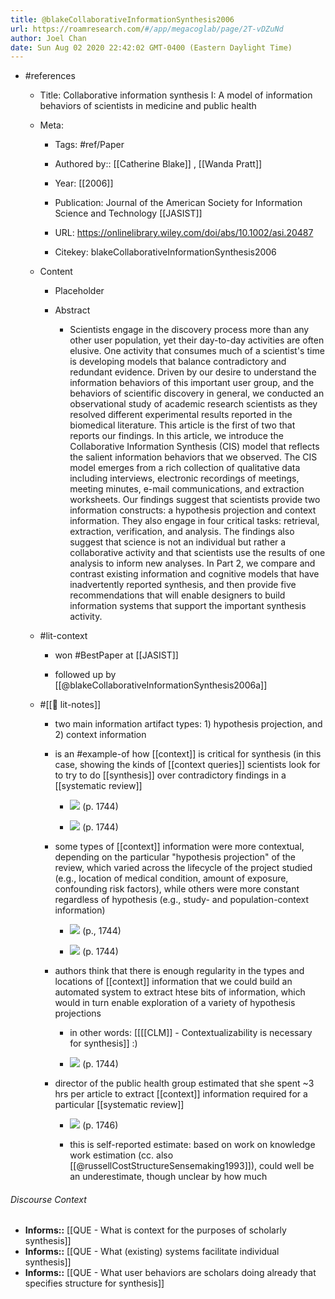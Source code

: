 ```yaml
---
title: @blakeCollaborativeInformationSynthesis2006
url: https://roamresearch.com/#/app/megacoglab/page/2T-vDZuNd
author: Joel Chan
date: Sun Aug 02 2020 22:42:02 GMT-0400 (Eastern Daylight Time)
---
```


- #references

    - Title: Collaborative information synthesis I: A model of information behaviors of scientists in medicine and public health

    - Meta:

        - Tags: #ref/Paper

        - Authored by::  [[Catherine Blake]] ,  [[Wanda Pratt]]

        - Year: [[2006]]

        - Publication: Journal of the American Society for Information Science and Technology [[JASIST]]

        - URL: https://onlinelibrary.wiley.com/doi/abs/10.1002/asi.20487

        - Citekey: blakeCollaborativeInformationSynthesis2006

    - Content

        - Placeholder

        - Abstract

            - Scientists engage in the discovery process more than any other user population, yet their day-to-day activities are often elusive. One activity that consumes much of a scientist's time is developing models that balance contradictory and redundant evidence. Driven by our desire to understand the information behaviors of this important user group, and the behaviors of scientific discovery in general, we conducted an observational study of academic research scientists as they resolved different experimental results reported in the biomedical literature. This article is the first of two that reports our findings. In this article, we introduce the Collaborative Information Synthesis (CIS) model that reflects the salient information behaviors that we observed. The CIS model emerges from a rich collection of qualitative data including interviews, electronic recordings of meetings, meeting minutes, e-mail communications, and extraction worksheets. Our findings suggest that scientists provide two information constructs: a hypothesis projection and context information. They also engage in four critical tasks: retrieval, extraction, verification, and analysis. The findings also suggest that science is not an individual but rather a collaborative activity and that scientists use the results of one analysis to inform new analyses. In Part 2, we compare and contrast existing information and cognitive models that have inadvertently reported synthesis, and then provide five recommendations that will enable designers to build information systems that support the important synthesis activity.

    - #lit-context

        - won #BestPaper at [[JASIST]]

        - followed up by [[@blakeCollaborativeInformationSynthesis2006a]]

    - #[[📝 lit-notes]]

        - two main information artifact types: 1) hypothesis projection, and 2) context information

        - is an #example-of how [[context]] is critical for synthesis (in this case, showing the kinds of [[context queries]] scientists look for to try to do [[synthesis]] over contradictory findings in a [[systematic review]]

            - ![](https://firebasestorage.googleapis.com/v0/b/firescript-577a2.appspot.com/o/imgs%2Fapp%2Fmegacoglab%2FHMQH8rqkuk.png?alt=media&token=037f6d7e-f1e4-4738-a841-58923bbacadc) (p. 1744)

            - ![](https://firebasestorage.googleapis.com/v0/b/firescript-577a2.appspot.com/o/imgs%2Fapp%2Fmegacoglab%2F1iSPHVlrcS.png?alt=media&token=5700d1f3-6c77-4b9a-a51c-bc083004ae33) (p. 1744)

        - some types of [[context]] information were more contextual, depending on the particular "hypothesis projection" of the review, which varied across the lifecycle of the project studied (e.g., location of medical condition, amount of exposure, confounding risk factors), while others were more constant regardless of hypothesis (e.g., study- and population-context information)

            - ![](https://firebasestorage.googleapis.com/v0/b/firescript-577a2.appspot.com/o/imgs%2Fapp%2Fmegacoglab%2FB4elpsPH17.png?alt=media&token=afbe16b6-a3e6-478f-9929-95c520444ad3) (p., 1744)

            - ![](https://firebasestorage.googleapis.com/v0/b/firescript-577a2.appspot.com/o/imgs%2Fapp%2Fmegacoglab%2FHMQH8rqkuk.png?alt=media&token=037f6d7e-f1e4-4738-a841-58923bbacadc) (p. 1744)

        - authors think that there is enough regularity in the types and locations of [[context]] information that we could build an automated system to extract htese bits of information, which would in turn enable exploration of a variety of hypothesis projections

            - in other words: [[[[CLM]] - Contextualizability is necessary for synthesis]] :)

            - ![](https://firebasestorage.googleapis.com/v0/b/firescript-577a2.appspot.com/o/imgs%2Fapp%2Fmegacoglab%2F_KER50Xs10.png?alt=media&token=b19c8f59-7da5-4ccd-bcb5-4e7f2f7f2f49) (p. 1744)

        - director of the public health group estimated that she spent ~3 hrs per article to extract [[context]] information required  for a particular [[systematic review]]

            - ![](https://firebasestorage.googleapis.com/v0/b/firescript-577a2.appspot.com/o/imgs%2Fapp%2Fmegacoglab%2FbDAZcjYk1P.png?alt=media&token=5758ef30-d816-4a53-82c0-b32abc55e667) (p. 1746)

            - this is self-reported estimate: based on work on knowledge work estimation (cc. also [[@russellCostStructureSensemaking1993]]), could well be an underestimate, though unclear by how much

###### Discourse Context

- **Informs::** [[QUE - What is context for the purposes of scholarly synthesis]]
- **Informs::** [[QUE - What (existing) systems facilitate individual synthesis]]
- **Informs::** [[QUE - What user behaviors are scholars doing already that specifies structure for synthesis]]
